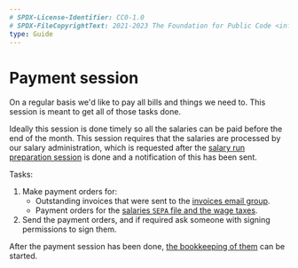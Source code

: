 ```yaml
---
# SPDX-License-Identifier: CC0-1.0
# SPDX-FileCopyrightText: 2021-2023 The Foundation for Public Code <info@publiccode.net>
type: Guide
---
```


# Payment session

On a regular basis we'd like to pay all bills and things we need to.
This session is meant to get all of those tasks done.

Ideally this session is done timely so all the salaries can be paid before the end of the month.
This session requires that the salaries are processed by our salary administration, which is requested after the [salary run preparation session](salary-session.md) is done and a notification of this has been sent.

Tasks:

1. Make payment orders for:
   * Outstanding invoices that were sent to the [invoices email group](https://groups.google.com/a/publiccode.net/g/invoices).
   * Payment orders for the [salaries `SEPA` file and the wage taxes](salary-administration.md).
2. Send the payment orders, and if required ask someone with signing permissions to sign them.

After the payment session has been done, [the bookkeeping of them](bookkeeping.md#invoices--payable) can be started.
